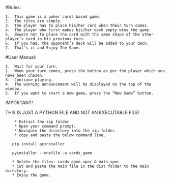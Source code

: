 #Rules:

    1.	This game is a poker cards based game.
    2.	The rules are simple.
    3.	The player has to place his/her card when their turn comes.
    4.	The player who first makes his/her deck empty wins the game.
    5.	Beware not to place the card with the same shape of the other player’s card in his previous turn.
    6.	If you had, the opponent’s deck will be added to your deck.
    7.	That’s it and Enjoy The Game.

#User Manual:

    1.	Wait for your turn.
    2.	When your turn comes, press the button as per the player which you have been chosen.
    3.	Continue playing.
    4.	The winning announcement will be displayed on the top of the window.
    5.	If you want to start a new game, press the “New Game” button.

IMPORTANT!

THIS IS JUST A PYTHON FILE AND NOT AN EXECUTABLE FILE!

        * Extract the zip folder 
        * Open your command prompt.
        * Navigate the directory into the zip folder.
        * copy and paste the below command line.
        
       pip install pyinstaller
       
       pyinstaller --onefile -w cards_game
       
       * Delete the files: cards_game.spec & main.spec
       * Cut and paste the main file in the dist folder to the main directory.
       * Enjoy the game.
